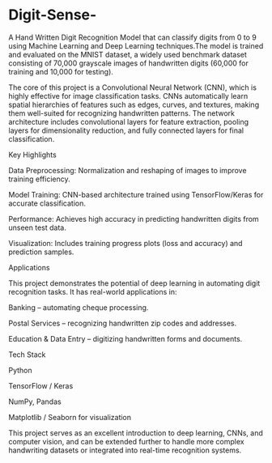 # Digit-Sense-
A Hand Written Digit Recognition Model that can classify digits from 0 to 9 using Machine Learning and Deep Learning techniques.The model is trained and evaluated on the MNIST dataset, a widely used benchmark dataset consisting of 70,000 grayscale images of handwritten digits (60,000 for training and 10,000 for testing).

The core of this project is a Convolutional Neural Network (CNN), which is highly effective for image classification tasks. CNNs automatically learn spatial hierarchies of features such as edges, curves, and textures, making them well-suited for recognizing handwritten patterns. The network architecture includes convolutional layers for feature extraction, pooling layers for dimensionality reduction, and fully connected layers for final classification.

Key Highlights

Data Preprocessing: Normalization and reshaping of images to improve training efficiency.

Model Training: CNN-based architecture trained using TensorFlow/Keras for accurate classification.

Performance: Achieves high accuracy in predicting handwritten digits from unseen test data.

Visualization: Includes training progress plots (loss and accuracy) and prediction samples.

Applications

This project demonstrates the potential of deep learning in automating digit recognition tasks. It has real-world applications in:

Banking – automating cheque processing.

Postal Services – recognizing handwritten zip codes and addresses.

Education & Data Entry – digitizing handwritten forms and documents.

Tech Stack

Python

TensorFlow / Keras

NumPy, Pandas

Matplotlib / Seaborn for visualization

This project serves as an excellent introduction to deep learning, CNNs, and computer vision, and can be extended further to handle more complex handwriting datasets or integrated into real-time recognition systems.

